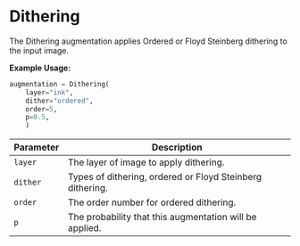 # Dithering

The Dithering augmentation applies Ordered or Floyd Steinberg dithering to the input image.

**Example Usage:**

```python
augmentation = Dithering(
	layer="ink",
	dither="ordered",
	order=5,
	p=0.5,
    )
```

| Parameter | Description                                               |
|-----------|-----------------------------------------------------------|
| `layer`   | The layer of image to apply dithering.                    |
| `dither`  | Types of dithering, ordered or Floyd Steinberg dithering. |
| `order`   | The order number for ordered dithering.                   |
| `p`       | The probability that this augmentation will be applied.   |
